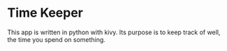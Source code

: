 # Time Keeper

This app is written in python with kivy. Its purpose is to keep track of well, the time you spend on something.
